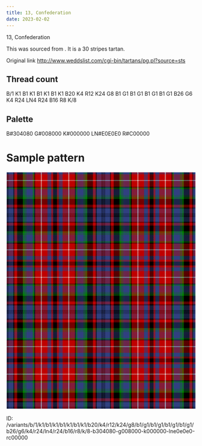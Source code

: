 ```yaml
---
title: 13, Confederation
date: 2023-02-02
---
```

13, Confederation

This was sourced from <no value>.  It is a 30 stripes tartan.

Original link http://www.weddslist.com/cgi-bin/tartans/pg.pl?source=sts

## Thread count
B/1 K1 B1 K1 B1 K1 B1 K1 B20 K4 R12 K24 G8 B1 G1 B1 G1 B1 G1 B1 G1 B26 G6 K4 R24 LN4 R24 B16 R8 K/8

## Palette
B#304080 G#008000 K#000000 LN#E0E0E0 R#C00000

# Sample pattern

![Tartan detail](tartan.png "B/1 K1 B1 K1 B1 K1 B1 K1 B20 K4 R12 K24 G8 B1 G1 B1 G1 B1 G1 B1 G1 B26 G6 K4 R24 LN4 R24 B16 R8 K/8 tartan")

ID: /variants/b/1/k1/b1/k1/b1/k1/b1/k1/b20/k4/r12/k24/g8/b1/g1/b1/g1/b1/g1/b1/g1/b26/g6/k4/r24/ln4/r24/b16/r8/k/8-b304080-g008000-k000000-lne0e0e0-rc00000